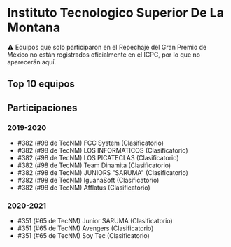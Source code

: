 # Instituto Tecnologico Superior De La Montana

:warning: Equipos que solo participaron en el Repechaje del Gran Premio de México no están registrados oficialmente en el ICPC, por lo que no aparecerán aquí.

## Top 10 equipos


## Participaciones

### 2019-2020

- #382 (#98 de TecNM) FCC System (Clasificatorio)
- #382 (#98 de TecNM) LOS INFORMATICOS (Clasificatorio)
- #382 (#98 de TecNM) LOS PICATECLAS (Clasificatorio)
- #382 (#98 de TecNM) Team Dinamita (Clasificatorio)
- #382 (#98 de TecNM) JUNIORS "SARUMA" (Clasificatorio)
- #382 (#98 de TecNM) IguanaSoft (Clasificatorio)
- #382 (#98 de TecNM) Afflatus (Clasificatorio)

### 2020-2021

- #351 (#65 de TecNM) Junior SARUMA (Clasificatorio)
- #351 (#65 de TecNM) Avengers (Clasificatorio)
- #351 (#65 de TecNM) Soy Tec (Clasificatorio)



